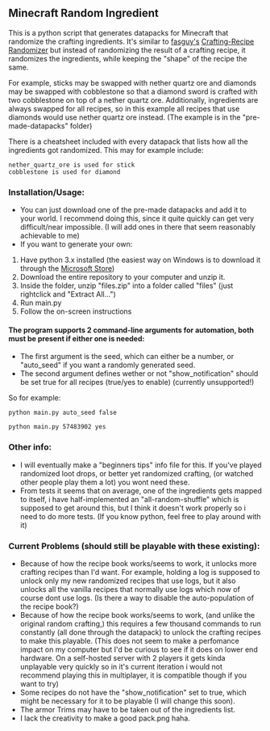 ## Minecraft Random Ingredient

This is a python script that generates datapacks for Minecraft that randomize the crafting ingredients.
It's similar to [fasguy's](https://fasguy.net/minecraft_toolbox/info) [Crafting-Recipe Randomizer](https://fasguy.net/minecraft_toolbox/crafting-recipe-randomizer) but instead of randomizing the result of a crafting recipe, it randomizes the ingredients, while keeping the "shape" of the recipe the same.

For example, sticks may be swapped with nether quartz ore and diamonds may be swapped with cobblestone so that a diamond sword is crafted with two cobblestone on top of a nether quartz ore.
Additionally, ingredients are always swapped for all recipes, so in this example all recipes that use diamonds would use nether quartz ore instead.
(The example is in the "pre-made-datapacks" folder)

There is a cheatsheet included with every datapack that lists how all the ingredients got randomized.
This may for example include:
```
nether_quartz_ore is used for stick
cobblestone is used for diamond
```

### Installation/Usage:
- You can just download one of the pre-made datapacks and add it to your world.
  I recommend doing this, since it quite quickly can get very difficult/near impossible.
  (I will add ones in there that seem reasonably achievable to me)
- If you want to generate your own:
1. Have python 3.x installed (the easiest way on Windows is to download it through the [Microsoft Store](https://apps.microsoft.com/store/detail/python-311/9NRWMJP3717K?hl=en-us&gl=us))
2. Download the entire repository to your computer and unzip it.
3. Inside the folder, unzip "files.zip" into a folder called "files" (just rightclick and "Extract All...")
4. Run main.py
5. Follow the on-screen instructions

#### The program supports 2 command-line arguments for automation, both must be present if either one is needed:
- The first argument is the seed, which can either be a number, or "auto_seed" if you want a randomly generated seed.
- The second argument defines wether or not "show_notification" should be set true for all recipes (true/yes to enable) (currently unsupported!)

So for example:
```
python main.py auto_seed false
```
```
python main.py 57483902 yes
```

### Other info:
- I will eventually make a "beginners tips" info file for this. If you've played randomized loot drops, or better yet randomized crafting, (or watched other people play them a lot) you wont need these.
- From tests it seems that on average, one of the ingredients gets mapped to itself, i have half-implemented an "all-random-shuffle" which is supposed to get around this, but I think it doesn't work properly so i need to do more tests. (If you know python, feel free to play around with it)

### Current Problems (should still be playable with these existing):
- Because of how the recipe book works/seems to work, it unlocks more crafting recipes than I'd want. For example, holding a log is supposed to unlock only my new randomized recipes that use logs, but it also unlocks all the vanilla recipes that normally use logs which now of course dont use logs.
  (Is there a way to disable the auto-population of the recipe book?)
- Because of how the recipe book works/seems to work, (and unlike the original random crafting,) this requires a few thousand commands to run constantly (all done through the datapack) to unlock the crafting recipes to make this playable.
  (This does not seem to make a perfomance impact on my computer but I'd be curious to see if it does on lower end hardware. On a self-hosted server with 2 players it gets kinda unplayable very quickly so in it's current iteration i would not recommend playing this in multiplayer, it is compatible though if you want to try)
- Some recipes do not have the "show_notification" set to true, which might be necessary for it to be playable (I will change this soon).
- The armor Trims may have to be taken out of the ingredients list.
- I lack the creativity to make a good pack.png haha.
